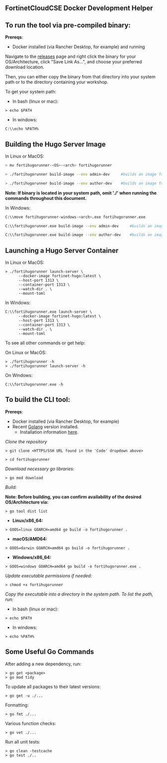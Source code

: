 ## FortinetCloudCSE Docker Development Helper

## To run the tool via pre-compiled binary:

**Prereqs**:

- Docker installed (via Rancher Desktop, for example) and running

Navigate to the [releases](https://github.com/FortinetCloudCSE/fortihugorunner/releases) page and right click the binary for your OS/Architecture, click "Save Link As...", and choose your preferred download location.

Then, you can either copy the binary from that directory into your system path or to the directory containing your workshop.

To get your system path:

- In bash (linux or mac):
```
> echo $PATH 
```

- In windows:
```
C:\\echo %PATH%
```

## Building the Hugo Server Image

In Linux or MacOS:

```bash
> mv fortihugorunner-<OS>-<arch> fortihugorunner

> ./fortihugorunner build-image --env admin-dev     #builds an image for testing (hugotester:latest)

> ./fortihugorunner build-image --env author-dev    #builds an image for workshop authoring (fortinet-hugo:latest)
```

**Note: If binary is located in your system path, omit './' when running the commands throughout this document.**

In Windows:

```bash
C:\\move fortihugorunner-windows-<arch>.exe fortihugorunner.exe

C:\\fortihugorunner.exe build-image --env admin-dev     #builds an image for testing (hugotester:latest)

C:\\fortihugorunner.exe build-image --env author-dev    #builds an image for workshop authoring (fortinet-hugo:latest)
```


## Launching a Hugo Server Container

In Linux or MacOS:

```
> ./fortihugorunner launch-server \
      --docker-image fortinet-hugo:latest \
      --host-port 1313 \
      --container-port 1313 \
      --watch-dir . \
      --mount-toml
```

In Windows:

```
C:\\fortihugorunner.exe launch-server \
      --docker-image fortinet-hugo:latest \
      --host-port 1313 \
      --container-port 1313 \
      --watch-dir . \
      --mount-toml
```

To see all other commands or get help:

On Linux or MacOS:

```
> ./fortihugorunner -h
> ./fortihugorunner launch-server -h
```

On Windows:

```
C:\\fortihugorunner.exe -h
```

## To build the CLI tool:

**Prereqs**:

- Docker installed (via Rancher Desktop, for example)
- Recent [Golang](https://go.dev/) version installed.
  - Installation information [here](https://go.dev/doc/install).

*Clone the repository*
```
> git clone <HTTPS/SSH URL found in the 'Code' dropdown above>

> cd fortihugorunner
```

*Download necessary go libraries:*
```
> go mod download
```

*Build:*

**Note: Before building, you can confirm availability of the desired OS/Architecture via:**
```
> go tool dist list
``` 

- **Linux/x86_64:**
```
> GOOS=linux GOARCH=amd64 go build -o fortihugorunner .
```
- **macOS/AMD64:**
```
> GOOS=darwin GOARCH=amd64 go build -o fortihugorunner .
```
- **Windows/x86_64:**
```
> GOOS=windows GOARCH=amd64 go build -o fortihugorunner.exe .

```

*Update executable permissions if needed:*
```
> chmod +x fortihugorunner
```

*Copy the executable into a directory in the system path. To list the path, run:*

- In bash (linux or mac):
```
> echo $PATH 
```

- In windows:
```
> echo %PATH%
```

## Some Useful Go Commands

After adding a new dependency, run:

```
> go get <package>
> go mod tidy
```

To update all packages to their latest versions:

```
> go get -u ./...
```

Formatting:

```
> go fmt ./...
```

Various function checks:

```
> go vet ./...
```

Run all unit tests:

```
> go clean -testcache
> go test ./..
```
